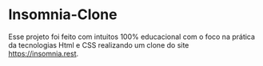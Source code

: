# Insomnia-Clone

Esse projeto foi feito com intuitos 100% educacional com o foco na prática da tecnologias Html e CSS realizando um clone do site https://insomnia.rest.
